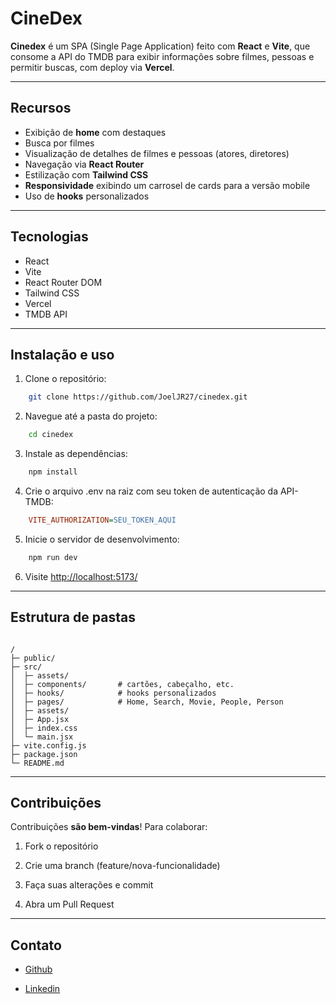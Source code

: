 # CineDex

**Cinedex** é um SPA (Single Page Application) feito com **React** e **Vite**, que consome a API do TMDB para exibir informações sobre filmes, pessoas e permitir buscas, com deploy via **Vercel**.

---

## Recursos

- Exibição de **home** com destaques
- Busca por filmes
- Visualização de detalhes de filmes e pessoas (atores, diretores)
- Navegação via **React Router**
- Estilização com **Tailwind CSS**
- **Responsividade** exibindo um carrosel de cards para a versão mobile
- Uso de **hooks** personalizados

---

## Tecnologias

- React
- Vite
- React Router DOM
- Tailwind CSS
- Vercel
- TMDB API

---

## Instalação e uso

1. Clone o repositório:

```bash
    git clone https://github.com/JoelJR27/cinedex.git
```

2. Navegue até a pasta do projeto:

```bash
    cd cinedex
```

3. Instale as dependências:

```bash
    npm install
```

4. Crie o arquivo .env na raiz com seu token de autenticação da API-TMDB:

```ini
    VITE_AUTHORIZATION=SEU_TOKEN_AQUI
```

5. Inicie o servidor de desenvolvimento:

```bash
    npm run dev
```

6. Visite [http://localhost:5173/](http://localhost:5173/)

---

## Estrutura de pastas

```arduino

/
├─ public/
├─ src/
│  ├─ assets/
│  ├─ components/       # cartões, cabeçalho, etc.
│  ├─ hooks/            # hooks personalizados
│  ├─ pages/            # Home, Search, Movie, People, Person
│  ├─ assets/
│  ├─ App.jsx
│  ├─ index.css
│  └─ main.jsx
├─ vite.config.js
├─ package.json
└─ README.md
```

---

## Contribuições

Contribuições **são bem-vindas**! Para colaborar:

1. Fork o repositório

2. Crie uma branch (feature/nova-funcionalidade)

3. Faça suas alterações e commit

4. Abra um Pull Request

---

## Contato

- [Github](https://github.com/JoelJR27)

- [Linkedin](https://www.linkedin.com/in/joelviana27/)

